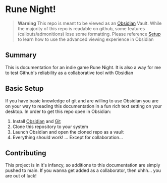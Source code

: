 # Rune Night!
>  **Warning**
> This repo is meant to be viewed as an [Obsidian](https://obsidian.md/) Vault. While the majority of this repo is readable on github, some features (callouts/admonitions) lose some formatting. Please reference [Setup](#setup) to learn how to use the advanced viewing experience in Obsidian
## Summary
This is documentation for an indie game Rune Night. It is also a way for me to test Github's reliability as a collaborative tool with Obsidian

## Basic Setup
If you have basic knowledge of git and are willing to use Obsidian you are on your way to reading this documentation in a fun rich text setting on your desktop. In order to get this repo open in Obsidian:
1. Install [Obsidian](https://obsidian.md/) and [Git](https://github.com/git-guides/install-git)
2. Clone this repository to your system
3. Launch Obsidian and open the cloned repo as a vault
4. Everything should work! ... Except for collaboration...

## Contributing
This project is in it's infancy, so additions to this documentation are simply pushed to main. If you wanna get added as a collaborator, then uhhh... you are out of luck!